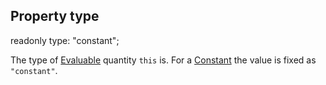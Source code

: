 ## Property type

readonly type: "constant";

The type of [Evaluable](reference/v/0.2.1/core/definition/Evaluable) quantity `this`
is. For a [Constant](reference/v/0.2.1/core/definitions/Constant) the value is
fixed as `"constant"`.